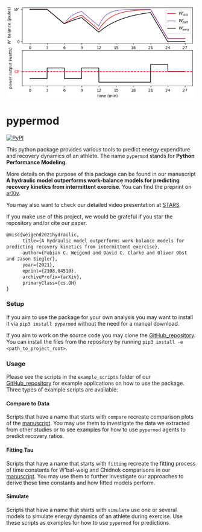![](./httpdocs/small_pypermod_title.png)

# pypermod

[![PyPI](https://img.shields.io/pypi/v/pypermod.svg?style=for-the-badge)](https://pypi.python.org/pypi/pypermod)

This python package provides various tools to predict energy expenditure and recovery dynamics of an athlete. 
The name `pypermod` stands for __Python Performance Modeling__.

More details on the purpose of this package can be found in our manuscript __A hydraulic model outperforms work-balance models for predicting recovery kinetics from intermittent exercise__. 
You can find the preprint on [arXiv](https://arxiv.org/abs/2108.04510). 

You may also want to check our detailed video presentation at [STARS](https://www.clearinghouseforsport.gov.au/digital-media/conferences/2020/stars/modelling-energy-expenditure-and-recovery-investigation-and-validation-of-a-three-component-hydraulic-model).

If you make use of this project, we would be grateful if you star the repository and/or cite our paper.
```
@misc{weigend2021hydraulic,
      title={A hydraulic model outperforms work-balance models for predicting recovery kinetics from intermittent exercise}, 
      author={Fabian C. Weigend and David C. Clarke and Oliver Obst and Jason Siegler},
      year={2021},
      eprint={2108.04510},
      archivePrefix={arXiv},
      primaryClass={cs.OH}
}
```

### Setup

If you aim to use the package for your own analysis you may want to install it via `pip3 install pypermod` without the need 
for a manual download. 

If you aim to work on the source code you may clone the [GitHub_repository](https://github.com/faweigend/pypermod). 
You can install the files from the repository by running `pip3 install -e <path_to_project_root>`.

### Usage

Please see the scripts in the `example_scripts` 
folder of our [GitHub_repository](https://github.com/faweigend/pypermod) for example applications on how to use the package. Three types of example scripts are available:

#### Compare to Data

Scripts that have a name that starts with `compare` recreate comparison plots of the [manuscript](https://arxiv.org/abs/2108.04510). You may use them to investigate the data we extracted from other studies or to see examples for how to use `pypermod` agents to predict recovery ratios.

#### Fitting Tau

Scripts that have a name that starts with `fitting` recreate the fitting process of time constants for W'bal-weig and Chidnok comparisons in our [manuscript](https://arxiv.org/abs/2108.04510). You may use them to further investigate our approaches to derive these time constants and how fitted models perform.

#### Simulate

Scripts that have a name that starts with `simulate` use one or several models to simulate energy dynamics of an athlete during exercise. Use these scripts as examples for how to use `pypermod` for predictions.